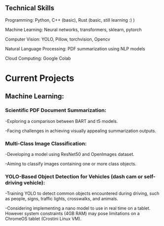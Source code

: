 
## Technical Skills

Programming: Python, C++ (basic), Rust (basic, still learning :) )

Machine Learning: Neural networks, transformers, sklearn, pytorch

Computer Vision: YOLO, Pillow, torchvision, Opencv

Natural Language Processing: PDF summarization using NLP models

Cloud Computing: Google Colab





# Current Projects

## Machine Learning:

### Scientific PDF Document Summarization:


-Exploring a comparison between BART and t5 models.

-Facing challenges in achieving visually appealing summarization outputs.



### Multi-Class Image Classification:

-Developing a model using ResNet50 and OpenImages dataset.

-Aiming to classify images containing one or more class objects.

### YOLO-Based Object Detection for Vehicles (dash cam or self-driving vehicle):

-Training YOLO to detect common objects encountered during driving, such as people, signs, traffic lights, crosswalks, and animals.

-Considering implementing a nano model to use in real time on a tablet. However system constraints (4GB RAM) may pose limitations on a ChromeOS tablet (Crostini Linux VM).

<!--
**DancesWithDobes/DancesWithDobes** is a ✨ _special_ ✨ repository because its `README.md` (this file) appears on your GitHub profile.

Here are some ideas to get you started:

- 🔭 I’m currently working on ...
- 🌱 I’m currently learning ...
- 👯 I’m looking to collaborate on ...
- 🤔 I’m looking for help with ...
- 💬 Ask me about ...
- 📫 How to reach me: ...
- 😄 Pronouns: ...
- ⚡ Fun fact: ...
-->
